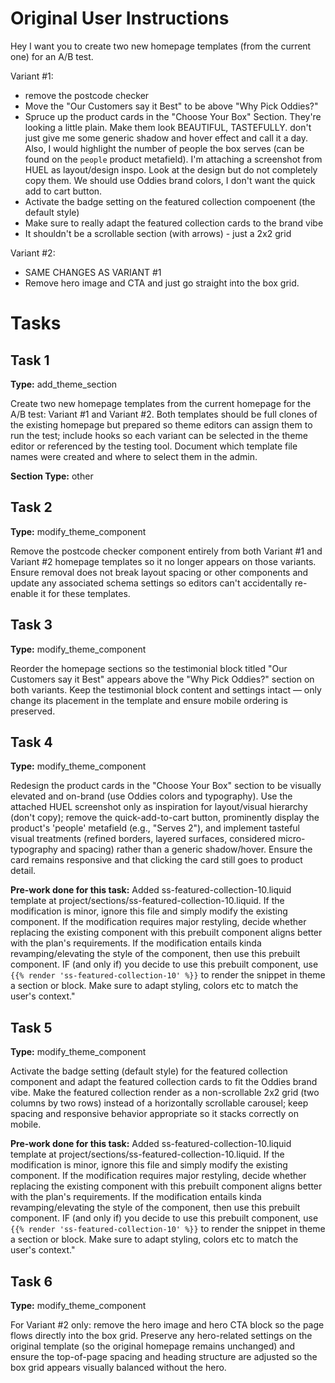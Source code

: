 # Original User Instructions

Hey I want you to create two new homepage templates (from the current one) for an A/B test.

Variant #1:
- remove the postcode checker 
- Move the "Our Customers say it Best" to be above "Why Pick Oddies?"
- Spruce up the product cards in the "Choose Your Box" Section. They're looking a little plain. Make them look BEAUTIFUL, TASTEFULLY. don't just give me some generic shadow and hover effect and call it a day. Also, I would highlight the number of people the box serves (can be found on the `people` product metafield). I'm attaching a screenshot from HUEL as layout/design inspo. Look at the design but do not completely copy them. We should use Oddies brand colors, I don't want the quick add to cart button. 
- Activate the badge setting on the featured collection compoenent (the default style)
- Make sure to really adapt the featured collection cards to the brand vibe
- It shouldn't be a scrollable section (with arrows) - just a 2x2 grid

Variant #2:
- SAME CHANGES AS VARIANT #1
- Remove hero image and CTA and just go straight into the box grid.

# Tasks

## Task 1

**Type:** add_theme_section

Create two new homepage templates from the current homepage for the A/B test: Variant #1 and Variant #2. Both templates should be full clones of the existing homepage but prepared so theme editors can assign them to run the test; include hooks so each variant can be selected in the theme editor or referenced by the testing tool. Document which template file names were created and where to select them in the admin.

**Section Type:** other

## Task 2

**Type:** modify_theme_component

Remove the postcode checker component entirely from both Variant #1 and Variant #2 homepage templates so it no longer appears on those variants. Ensure removal does not break layout spacing or other components and update any associated schema settings so editors can't accidentally re-enable it for these templates.

## Task 3

**Type:** modify_theme_component

Reorder the homepage sections so the testimonial block titled "Our Customers say it Best" appears above the "Why Pick Oddies?" section on both variants. Keep the testimonial block content and settings intact — only change its placement in the template and ensure mobile ordering is preserved.

## Task 4

**Type:** modify_theme_component

Redesign the product cards in the "Choose Your Box" section to be visually elevated and on-brand (use Oddies colors and typography). Use the attached HUEL screenshot only as inspiration for layout/visual hierarchy (don't copy); remove the quick-add-to-cart button, prominently display the product's 'people' metafield (e.g., "Serves 2"), and implement tasteful visual treatments (refined borders, layered surfaces, considered micro-typography and spacing) rather than a generic shadow/hover. Ensure the card remains responsive and that clicking the card still goes to product detail.

**Pre-work done for this task:** 
            Added ss-featured-collection-10.liquid template at project/sections/ss-featured-collection-10.liquid.
            If the modification is minor, ignore this file and simply modify the existing component.
            If the modification requires major restyling, decide whether replacing the existing component with this prebuilt component aligns better with the plan's requirements.
            If the modification entails kinda revamping/elevating the style of the component, then use this prebuilt component.
            IF (and only if) you decide to use this prebuilt component, use `{{% render 'ss-featured-collection-10' %}}` to render the snippet in theme a section or block. Make sure to adapt styling, colors etc to match the user's context."
            

## Task 5

**Type:** modify_theme_component

Activate the badge setting (default style) for the featured collection component and adapt the featured collection cards to fit the Oddies brand vibe. Make the featured collection render as a non-scrollable 2x2 grid (two columns by two rows) instead of a horizontally scrollable carousel; keep spacing and responsive behavior appropriate so it stacks correctly on mobile.

**Pre-work done for this task:** 
            Added ss-featured-collection-10.liquid template at project/sections/ss-featured-collection-10.liquid.
            If the modification is minor, ignore this file and simply modify the existing component.
            If the modification requires major restyling, decide whether replacing the existing component with this prebuilt component aligns better with the plan's requirements.
            If the modification entails kinda revamping/elevating the style of the component, then use this prebuilt component.
            IF (and only if) you decide to use this prebuilt component, use `{{% render 'ss-featured-collection-10' %}}` to render the snippet in theme a section or block. Make sure to adapt styling, colors etc to match the user's context."
            

## Task 6

**Type:** modify_theme_component

For Variant #2 only: remove the hero image and hero CTA block so the page flows directly into the box grid. Preserve any hero-related settings on the original template (so the original homepage remains unchanged) and ensure the top-of-page spacing and heading structure are adjusted so the box grid appears visually balanced without the hero.

